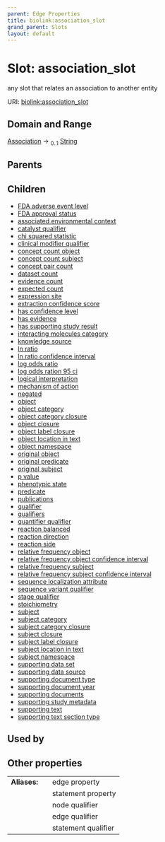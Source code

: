 ```yaml
---
parent: Edge Properties
title: biolink:association_slot
grand_parent: Slots
layout: default
---
```


# Slot: association_slot


any slot that relates an association to another entity

URI: [biolink:association_slot](https://w3id.org/biolink/vocab/association_slot)

## Domain and Range

[Association](Association.md) ->  <sub>0..1</sub> [String](types/String.md)

## Parents


## Children

 *  [FDA adverse event level](FDA_adverse_event_level.md)
 *  [FDA approval status](FDA_approval_status.md)
 *  [associated environmental context](associated_environmental_context.md)
 *  [catalyst qualifier](catalyst_qualifier.md)
 *  [chi squared statistic](chi_squared_statistic.md)
 *  [clinical modifier qualifier](clinical_modifier_qualifier.md)
 *  [concept count object](concept_count_object.md)
 *  [concept count subject](concept_count_subject.md)
 *  [concept pair count](concept_pair_count.md)
 *  [dataset count](dataset_count.md)
 *  [evidence count](evidence_count.md)
 *  [expected count](expected_count.md)
 *  [expression site](expression_site.md)
 *  [extraction confidence score](extraction_confidence_score.md)
 *  [has confidence level](has_confidence_level.md)
 *  [has evidence](has_evidence.md)
 *  [has supporting study result](has_supporting_study_result.md)
 *  [interacting molecules category](interacting_molecules_category.md)
 *  [knowledge source](knowledge_source.md)
 *  [ln ratio](ln_ratio.md)
 *  [ln ratio confidence interval](ln_ratio_confidence_interval.md)
 *  [log odds ratio](log_odds_ratio.md)
 *  [log odds ration 95 ci](log_odds_ration_95_ci.md)
 *  [logical interpretation](logical_interpretation.md)
 *  [mechanism of action](mechanism_of_action.md)
 *  [negated](negated.md)
 *  [object](object.md)
 *  [object category](object_category.md)
 *  [object category closure](object_category_closure.md)
 *  [object closure](object_closure.md)
 *  [object label closure](object_label_closure.md)
 *  [object location in text](object_location_in_text.md)
 *  [object namespace](object_namespace.md)
 *  [original object](original_object.md)
 *  [original predicate](original_predicate.md)
 *  [original subject](original_subject.md)
 *  [p value](p_value.md)
 *  [phenotypic state](phenotypic_state.md)
 *  [predicate](predicate.md)
 *  [publications](publications.md)
 *  [qualifier](qualifier.md)
 *  [qualifiers](qualifiers.md)
 *  [quantifier qualifier](quantifier_qualifier.md)
 *  [reaction balanced](reaction_balanced.md)
 *  [reaction direction](reaction_direction.md)
 *  [reaction side](reaction_side.md)
 *  [relative frequency object](relative_frequency_object.md)
 *  [relative frequency object confidence interval](relative_frequency_object_confidence_interval.md)
 *  [relative frequency subject](relative_frequency_subject.md)
 *  [relative frequency subject confidence interval](relative_frequency_subject_confidence_interval.md)
 *  [sequence localization attribute](sequence_localization_attribute.md)
 *  [sequence variant qualifier](sequence_variant_qualifier.md)
 *  [stage qualifier](stage_qualifier.md)
 *  [stoichiometry](stoichiometry.md)
 *  [subject](subject.md)
 *  [subject category](subject_category.md)
 *  [subject category closure](subject_category_closure.md)
 *  [subject closure](subject_closure.md)
 *  [subject label closure](subject_label_closure.md)
 *  [subject location in text](subject_location_in_text.md)
 *  [subject namespace](subject_namespace.md)
 *  [supporting data set](supporting_data_set.md)
 *  [supporting data source](supporting_data_source.md)
 *  [supporting document type](supporting_document_type.md)
 *  [supporting document year](supporting_document_year.md)
 *  [supporting documents](supporting_documents.md)
 *  [supporting study metadata](supporting_study_metadata.md)
 *  [supporting text](supporting_text.md)
 *  [supporting text section type](supporting_text_section_type.md)

## Used by


## Other properties

|  |  |  |
| --- | --- | --- |
| **Aliases:** | | edge property |
|  | | statement property |
|  | | node qualifier |
|  | | edge qualifier |
|  | | statement qualifier |

